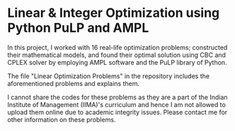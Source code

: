 # Linear & Integer Optimization using Python PuLP and AMPL

In this project, I worked with 16 real-life optimization problems; constructed their mathematical models, and found their
optimal solution using CBC and CPLEX solver by employing AMPL software and the PuLP library of
Python.

The file "Linear Optimization Problems" in the repository includes the aforementioned problems and explains them.

I cannot share the codes for these problems as they are a part of the Indian Institute of Management (IIMA)'s curriculum and hence I am not allowed to upload them online due to academic integrity issues. Please contact me for other information on these problems. 
